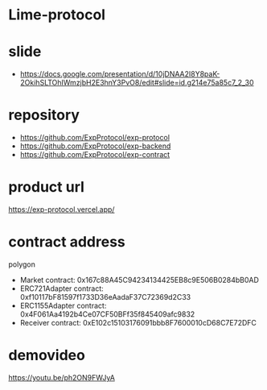 # Lime-protocol


# slide
- https://docs.google.com/presentation/d/10jDNAA2I8Y8paK-2OkihSLTOhIWmzjbH2E3hnY3PvO8/edit#slide=id.g214e75a85c7_2_30

# repository
- https://github.com/ExpProtocol/exp-protocol
- https://github.com/ExpProtocol/exp-backend
- https://github.com/ExpProtocol/exp-contract

# product url
https://exp-protocol.vercel.app/

# contract address
polygon
- Market contract: 0x167c88A45C94234134425EB8c9E506B0284bB0AD
- ERC721Adapter contract: 0xf10117bF81597f1733D36eAadaF37C72369d2C33
- ERC1155Adapter contract: 0x4F061Aa4192b4Ce07CF50BFf35f845409afc9832
- Receiver contract: 0xE102c15103176091bbb8F7600010cD68C7E72DFC

# demovideo
https://youtu.be/ph2ON9FWJyA
